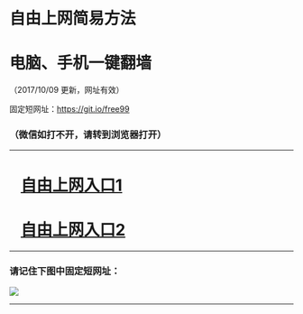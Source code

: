 ﻿# 自由上网简易方法

# 电脑、手机一键翻墙

（2017/10/09 更新，网址有效）

固定短网址：https://git.io/free99

### （微信如打不开，请转到浏览器打开）


***





# &nbsp;&nbsp; <a href="http://ft448322453.fwq-tz-1001.info/fwqtz01.html?t=100900126216 " target="_blank">自由上网入口1</a>
# &nbsp;&nbsp; <a href="http://ft1820318665.fwq-tz-1002.info/fwqtz02.html?t=100900126228 " target="_blank">自由上网入口2</a>
***

### 请记住下图中固定短网址：

<img src="https://s3-us-west-2.amazonaws.com/fwq-1001/yjfq-20170905okok.png" /> 


***

